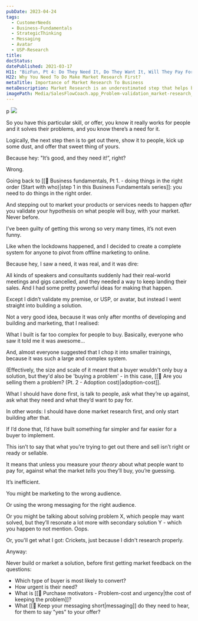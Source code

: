 ```yaml
---
pubDate: 2023-04-24
tags:
  - CustomerNeeds
  - Business-Fundamentals
  - StrategicThinking
  - Messaging
  - Avatar
  - USP-Research
title: 
docStatus: 
datePublished: 2021-03-17
H11: "BizFun, Pt 4: Do They Need It, Do They Want It, Will They Pay For It?"
H22: Why You Need To Do Make Market Research First?
metaTitle: Importance of Market Research To Business
metaDescription: Market Research is an underestimated step that helps businesses make better decisions when it comes to growth and profitability. Here's why you should never skip it.
imagePath: Media/SalesFlowCoach.app_Problem-validation_market-research_MartinStellar.png|
---
```

p
![](Media/SalesFlowCoach.app_Problem-validation_market-research_MartinStellar.png|)

So you have this particular skill, or offer, you know it really works for people and it solves their problems, and you know there’s a need for it.

Logically, the next step then is to get out there, show it to people, kick up some dust, and offer that sweet thing of yours.

Because hey: "It’s good, and they need it!”, right?

Wrong.

Going back to [[📄 Business fundamentals, Pt 1. - doing things in the right order (Start with who)|step 1 in this Business Fundamentals series]]: you need to do things in the right order.

And stepping out to market your products or services needs to happen <em>after</em> you validate your hypothesis on what people will buy, with your market. Never before.

I’ve been guilty of getting this wrong so very many times, it’s not even funny.

Like when the lockdowns happened, and I decided to create a complete system for anyone to pivot from offline marketing to online.

Because hey, I saw a need, it was real, and it was dire:

All kinds of speakers and consultants suddenly had their real-world meetings and gigs cancelled, and they needed a way to keep landing their sales. And I had some pretty powerful ideas for making that happen.

Except I didn’t validate my premise, or USP, or avatar, but instead I went straight into building a solution.

Not a very good idea, because it was only after months of developing and building and marketing, that I realised:

What I built is far too complex for people to buy. Basically, everyone who saw it told me it was awesome...

And, almost everyone suggested that I chop it into smaller trainings, because it was such a large and complex system.

(Effectively, the size and scale of it meant that a buyer wouldn't only buy a solution, but they'd also be 'buying a problem' - in this case, [[📄 Are you selling them a problem? (Pt. 2 - Adoption cost)|adoption-cost]].

What I should have done first, is talk to people, ask what they’re up against, ask what they need and what they’d want to pay for.

In other words: I should have done market research first, and only start building after that.

If I’d done that, I’d have built something far simpler and far easier for a buyer to implement.

This isn’t to say that what you’re trying to get out there and sell isn’t right or ready or sellable.

It means that unless you measure your *theory* about what people want to pay for, against what the market *tells* you they’ll buy, you’re guessing.

It’s inefficient.

You might be marketing to the wrong audience.

Or using the wrong messaging for the right audience.

Or you might be talking about solving problem X, which people may want solved, but they’ll resonate a lot more with secondary solution Y - which you happen to not mention. Oops.

Or, you'll get what I got: Crickets, just because I didn't research properly.

Anyway:

Never build or market a solution, before first getting market feedback on the questions:

- Which type of buyer is most likely to convert?
- How urgent is their need?
- What is [[📄 Purchase motivators - Problem-cost and urgency|the cost of keeping the problem]]?
- What [[📄 Keep your messaging short|messaging]] do they need to hear, for them to say "yes" to your offer?
